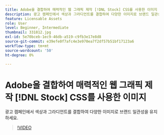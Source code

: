 ```yaml
---
title: Adobe을 결합하여 매력적인 웹 그래픽 제작 [!DNL Stock] CSS를 사용한 이미지
description: 광고 캠페인에서 색상과 그라디언트를 결합하여 다양한 이미지로 브랜드 일관성을 유지하세요
feature: Licensable Assets
role: User
level: Beginner, Intermediate
thumbnail: 331812.jpg
exl-id: 5e70bceb-1ec9-46db-a519-c9fb3e17e8d8
source-git-commit: e39efe0f7afc4e3e970ea7f2df57b51bf17123a6
workflow-type: tm+mt
source-wordcount: '50'
ht-degree: 0%

---
```


# Adobe을 결합하여 매력적인 웹 그래픽 제작 [!DNL Stock] CSS를 사용한 이미지

광고 캠페인에서 색상과 그라디언트를 결합하여 다양한 이미지로 브랜드 일관성을 유지하세요.

>[!VIDEO](https://video.tv.adobe.com/v/331812?hidetitle=true)
